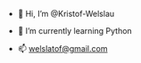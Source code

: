 - 👋 Hi, I’m @Kristof-Welslau

- 🌱 I’m currently learning Python
- 📫 welslatof@gmail.com

<!---
Kristof-Welslau/Kristof-Welslau is a ✨ special ✨ repository because its `README.md` (this file) appears on your GitHub profile.
You can click the Preview link to take a look at your changes.
--->
